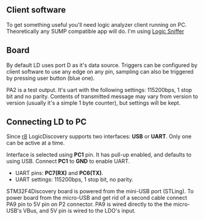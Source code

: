 ## Client software ##

To get something useful you'll need logic analyzer client running on PC.
Theoretically any SUMP compatible app will do. I'm using [Logic Sniffer](http://www.lxtreme.nl/ols/)

## Board ##

By default LD uses port D as it's data source. Triggers can be configured by client software to use any edge on any pin, sampling can also be triggered by pressing user button (blue one).

PA2 is a test output. It's uart with the following settings: 115200bps, 1 stop bit and no parity. Contents of transmitted message may vary from version to version (usually it's a simple 1 byte counter), but settings will be kept.

## Connecting LD to PC ##

Since [r8](https://code.google.com/p/logicdiscovery/source/detail?r=8) LogicDiscovery supports two interfaces: **USB** or **UART**. Only one can be active at a time.

Interface is selected using **PC1** pin. It has pull-up enabled, and defaults to using USB. Connect **PC1** to **GND** to enable UART.
  * UART pins: **PC7(RX)** and **PC6(TX)**.
  * UART settings: 115200bps, 1 stop bit, no parity.

STM32F4Discovery board is powered from the mini-USB port (STLing). To power board from the micro-USB and get rid of a second cable connect PA9 pin to 5V pin on P2 connector. PA9 is wired directly to the the micro-USB's VBus, and 5V pin is wired to the LDO's input.